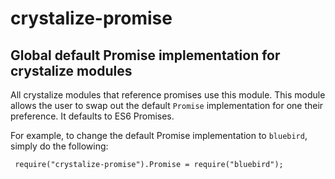 # crystalize-promise

## Global default Promise implementation for crystalize modules

All crystalize modules that reference promises use this module. This module
allows the user to swap out the default `Promise` implementation for one their
preference. It defaults to ES6 Promises.

For example, to change the default Promise implementation to `bluebird`, simply
do the following:

     require("crystalize-promise").Promise = require("bluebird");
